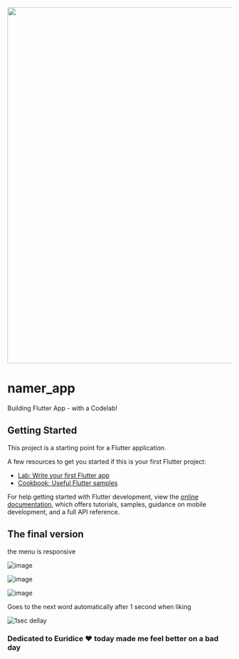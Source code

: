 
<p align="center">
  <img src="https://user-images.githubusercontent.com/93227096/223277677-b39fe17e-320c-481d-9ce8-a0721f85d9fd.gif" width="800">
</p>


# namer_app

Building Flutter App - with a Codelab!

## Getting Started

This project is a starting point for a Flutter application.

A few resources to get you started if this is your first Flutter project:

- [Lab: Write your first Flutter app](https://docs.flutter.dev/get-started/codelab)
- [Cookbook: Useful Flutter samples](https://docs.flutter.dev/cookbook)

For help getting started with Flutter development, view the
[online documentation](https://docs.flutter.dev/), which offers tutorials,
samples, guidance on mobile development, and a full API reference.

## The final version

the menu is responsive

![image](https://user-images.githubusercontent.com/93227096/223274294-e335d3dd-2ea9-4a14-a354-beef9578a732.png)

![image](https://user-images.githubusercontent.com/93227096/223274314-d372dda4-75d5-4b1d-a3b2-821585fe4016.png)

![image](https://user-images.githubusercontent.com/93227096/223274339-e369434f-35bd-4f9e-b090-84f6152e4046.png)

Goes to the next word automatically after 1 second when liking

![1sec dellay](https://user-images.githubusercontent.com/93227096/223277486-9a86e331-ab74-4de8-8c6b-93e5fd2548f4.gif)



### Dedicated to Euridice ♥ today made me feel better on a bad day
